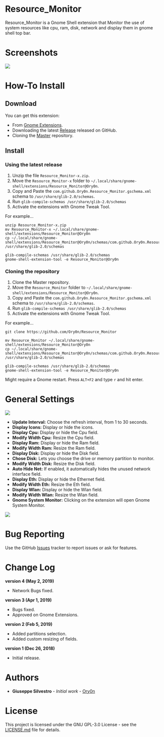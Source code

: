# Resource_Monitor
Resource_Monitor is a Gnome Shell extension that Monitor the use of system resources like cpu, ram, disk, network and display them in gnome shell top bar.

# Screenshots
![](https://github.com/Ory0n/Resource_Monitor/blob/master/main.png)

# How-To Install
## Download
You can get this extension:

- From [Gnome Extensions](https://extensions.gnome.org/extension/1634/resource-monitor/).
- Downloading the latest [Release](https://github.com/Ory0n/Resource_Monitor/releases) released on GitHub.
- Cloning the [Master](https://github.com/Ory0n/Resource_Monitor/tree/master) repository.
## Install
### Using the latest release
1. Unzip the file `Resource_Monitor-x.zip`.
2. Move the `Resource_Monitor-x` folder to `~/.local/share/gnome-shell/extensions/Resource_Monitor@Ory0n`.
3. Copy and Paste the `com.github.Ory0n.Resource_Monitor.gschema.xml` schema to `/usr/share/glib-2.0/schemas`.
4. Run `glib-compile-schemas /usr/share/glib-2.0/schemas`
5. Activate the extensions with Gnome Tweak Tool.

For example...
```
unzip Resource_Monitor-x.zip
mv Resource_Monitor-x ~/.local/share/gnome-shell/extensions/Resource_Monitor@Ory0n
cp ~/.local/share/gnome-shell/extensions/Resource_Monitor@Ory0n/schemas/com.github.Ory0n.Resource_Monitor.gschema.xml /usr/share/glib-2.0/schemas

glib-compile-schemas /usr/share/glib-2.0/schemas
gnome-shell-extension-tool -e Resource_Monitor@Ory0n
```

### Cloning the repository
1. Clone the Master repository.
2. Move the `Resource_Monitor` folder to `~/.local/share/gnome-shell/extensions/Resource_Monitor@Ory0n`.
3. Copy and Paste the `com.github.Ory0n.Resource_Monitor.gschema.xml` schema to `/usr/share/glib-2.0/schemas`.
4. Run `glib-compile-schemas /usr/share/glib-2.0/schemas`
5. Activate the extensions with Gnome Tweak Tool.

For example...
```
git clone https://github.com/Ory0n/Resource_Monitor

mv Resource_Monitor ~/.local/share/gnome-shell/extensions/Resource_Monitor@Ory0n
cp ~/.local/share/gnome-shell/extensions/Resource_Monitor@Ory0n/schemas/com.github.Ory0n.Resource_Monitor.gschema.xml /usr/share/glib-2.0/schemas

glib-compile-schemas /usr/share/glib-2.0/schemas
gnome-shell-extension-tool -e Resource_Monitor@Ory0n
```
Might require a Gnome restart. Press `ALT+F2` and type `r` and hit enter.

# General Settings
![](https://github.com/Ory0n/Resource_Monitor/blob/master/settings.png)

- **Update Interval:** Choose the refresh interval, from 1 to 30 seconds.
- **Display Icons:** Display or hide the icons.
- **Display Cpu:** Display or hide the Cpu field.
- **Modify Width Cpu:** Resize the Cpu field.
- **Display Ram:** Display or hide the Ram field.
- **Modify Width Ram:** Resize the Ram field.
- **Display Disk:** Display or hide the Disk field.
- **Chose Disk:** Lets you choose the drive or memory partition to monitor.
- **Modify Width Disk:** Resize the Disk field.
- **Auto Hide Net:** If enabled, it automatically hides the unused network interface field.
- **Display Eth:** Display or hide the Ethernet field.
- **Modify Width Eth:** Resize the Eth field.
- **Display Wlan:** Display or hide the Wlan field.
- **Modify Width Wlan:** Resize the Wlan field.
- **Gnome System Monitor:** Clicking on the extension will open Gnome System Monitor.

![](https://github.com/Ory0n/Resource_Monitor/blob/master/system-monitor.png)

# Bug Reporting
Use the GitHub [Issues](https://github.com/Ory0n/Resource_Monitor/issues) tracker to report issues or ask for features.

# Change Log
**version 4 (May 2, 2019)**
- Network Bugs fixed.

**version 3 (Apr 1, 2019)**
- Bugs fixed.
- Approved on Gnome Extensions.

**version 2 (Feb 5, 2019)**
- Added partitions selection.
- Added custom resizing of fields.

**version 1 (Dec 26, 2018)**
- Initial release.

# Authors
- **Giuseppe Silvestro** - *Initial work* - [Ory0n](https://github.com/Ory0n)

# License
This project is licensed under the GNU GPL-3.0 License - see the [LICENSE.md](https://github.com/Ory0n/Resource_Monitor/blob/master/LICENSE) file for details.

